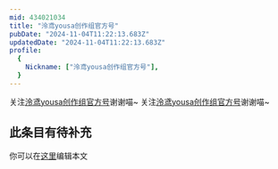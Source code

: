 ```yaml
---
mid: 434021034
title: "泠鸢yousa创作组官方号"
pubDate: "2024-11-04T11:22:13.683Z"
updatedDate: "2024-11-04T11:22:13.683Z"
profile:
  {
    Nickname: ["泠鸢yousa创作组官方号"],
  }
---
```


关注[泠鸢yousa创作组官方号](https://space.bilibili.com/434021034)谢谢喵~ 关注[泠鸢yousa创作组官方号](https://space.bilibili.com/434021034)谢谢喵~

## 此条目有待补充
你可以在[这里](https://github.com/Yuhanawa/VTuber.ICU/edit/master/src/content/v/泠鸢yousa创作组官方号/index.md)编辑本文
